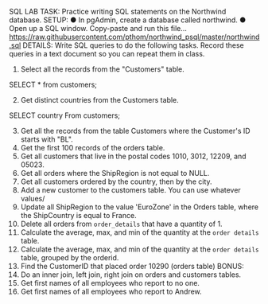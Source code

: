 SQL LAB
TASK:
Practice writing SQL statements on the Northwind database.
SETUP:
● In pgAdmin, create a database called northwind.
● Open up a SQL window. Copy-paste and run this file...
https://raw.githubusercontent.com/pthom/northwind_psql/master/northwind.sql
DETAILS:
Write SQL queries to do the following tasks. Record these queries in a text document so you
can repeat them in class.
1. Select all the records from the "Customers" table. 

SELECT *
from customers;

2. Get distinct countries from the Customers table.

SELECT country 
From customers;


3. Get all the records from the table Customers where the Customer's ID starts with "BL".
4. Get the first 100 records of the orders table.
5. Get all customers that live in the postal codes 1010, 3012, 12209, and 05023.
6. Get all orders where the ShipRegion is not equal to NULL.
7. Get all customers ordered by the country, then by the city.
8. Add a new customer to the customers table. You can use whatever values/
9. Update all ShipRegion to the value 'EuroZone' in the Orders table, where the
ShipCountry is equal to France.
10. Delete all orders from `order_details` that have a quantity of 1.
11. Calculate the average, max, and min of the quantity at the `order details` table.
12. Calculate the average, max, and min of the quantity at the `order details` table,
grouped by the orderid.
13. Find the CustomerID that placed order 10290 (orders table)
BONUS:
14. Do an inner join, left join, right join on orders and customers tables.
15. Get first names of all employees who report to no one.
16. Get first names of all employees who report to Andrew.